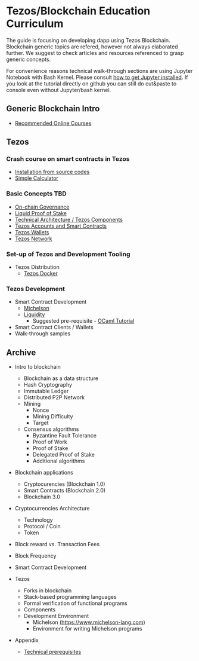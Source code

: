 # Tezos/Blockchain Education Curriculum

The guide is focusing on developing dapp using Tezos Blockchain. Blockchain generic topics are refered, however not always elaborated further. We suggest to check articles and resources referenced to grasp generic concepts.

For convenience reasons technical walk-through sections are using Jupyter Notebook with Bash Kernel. Please consult [how to get Jupyter installed](prework/jupyter_installation.md). If you look at the tutorial directly on github you can still do cut&paste to console even without Jupyter/bash kernel. 

## Generic Blockchain Intro
* [Recommended Online Courses](generic/recommended_courses.md)

## Tezos 
### Crash course on smart contracts in Tezos
* [Installation from source codes](setup/source_install.ipynb)
* [Simple Calculator](code/calculator_dapp.ipynb)

### Basic Concepts TBD
* [On-chain Governance](tezos/on_chain_governance.md)
* [Liquid Proof of Stake](tezos/liquid_proof_of_stake.md)
* [Technical Architecture / Tezos Components](tezos/technical_architecture.md)
* [Tezos Accounts and Smart Contracts](tezos/accounts_and_smart_contracts.md)
* [Tezos Wallets](tezos/wallets.md)
* [Tezos Network](tezos/network.md)

### Set-up of Tezos and Development Tooling
* Tezos Distribution
    * [Tezos Docker](setup/docker.ipynb)

### Tezos Development
* Smart Contract Development
    * [Michelson](tezos/michelson.md)
    * [Liquidity](tezos/liquidity.md)
        * Suggested pre-requisite - [OCaml Tutorial](https://try.ocamlpro.com)
* Smart Contract Clients / Wallets
* Walk-through samples


## Archive

* Intro to blockchain
    * Blockchain as a data structure
    * Hash Cryptography
    * Immutable Ledger
    * Distributed P2P Network
    * Mining
        * Nonce    
        * Mining Difficulty
        * Target
    * Consensus algorithms
        * Byzantine Fault Tolerance
        * Proof of Work
        * Proof of Stake
        * Delegated Proof of Stake
        * Additional algorithms

* Blockchain applications
    * Cryptocurencies (Blockchain 1.0)
    * Smart Contracts (Blockchain 2.0)
    * Blockchain 3.0

* Cryptocurrencies Architecture
    * Technology
    * Protocol / Coin
    * Token

* Block reward vs. Transaction Fees
* Block Frequency

* Smart Contract Development
  
* Tezos
    * Forks in blockchain
    * Stack-based programming languages
    * Formal verification of functional programs
    * Components
    * Development Environment
        * Michelson (https://www.michelson-lang.com)
        * Environment for writing Michelson programs

    
* Appendix
    * [Technical prerequisites](prerequisites.md)




